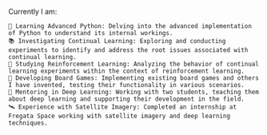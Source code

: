 Currently I am:

    🐍 Learning Advanced Python: Delving into the advanced implementation of Python to understand its internal workings.
    📚 Investigating Continual Learning: Exploring and conducting experiments to identify and address the root issues associated with continual learning.
    🤖 Studying Reinforcement Learning: Analyzing the behavior of continual learning experiments within the context of reinforcement learning.
    🎲 Developing Board Games: Implementing existing board games and others I have invented, testing their functionality in various scenarios.
    🧠 Mentoring in Deep Learning: Working with two students, teaching them about deep learning and supporting their development in the field.
    🛰️ Experience with Satellite Imagery: Completed an internship at Fregata Space working with satellite imagery and deep learning techniques.

